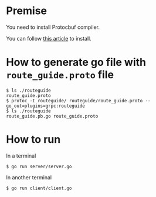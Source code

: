 # Premise

You need to install Protocbuf compiler.

You can follow [this article](https://medium.com/@erika_dike/installing-the-protobuf-compiler-on-a-mac-a0d397af46b8) to install.

# How to generate go file with `route_guide.proto` file

```
$ ls ./routeguide
route_guide.proto
$ protoc -I routeguide/ routeguide/route_guide.proto --go_out=plugins=grpc:routeguide
$ ls ./routeguide
route_guide.pb.go route_guide.proto
```

# How to run

In a terminal

```
$ go run server/server.go
```

In another terminal

```
$ go run client/client.go
```
